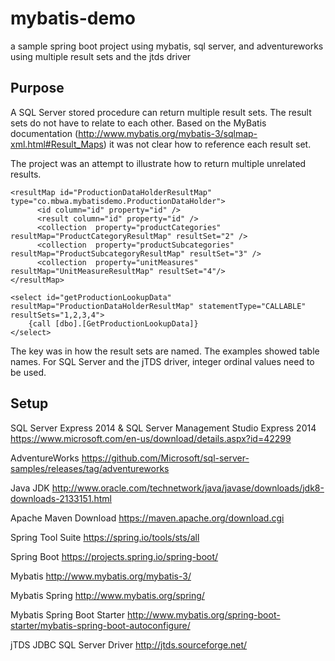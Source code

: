 # mybatis-demo

a sample spring boot project using mybatis, sql server, and adventureworks using multiple result sets and the jtds driver

Purpose
-------
A SQL Server stored procedure can return multiple result sets.  The result sets do not have to relate to each other.  Based on the MyBatis documentation (http://www.mybatis.org/mybatis-3/sqlmap-xml.html#Result_Maps) it was not clear how to reference each result set.

The project was an attempt to illustrate how to return multiple unrelated results.

    <resultMap id="ProductionDataHolderResultMap" type="co.mbwa.mybatisdemo.ProductionDataHolder">
		  <id column="id" property="id" />	
		  <result column="id" property="id" />
		  <collection  property="productCategories" resultMap="ProductCategoryResultMap" resultSet="2" />
		  <collection  property="productSubcategories" resultMap="ProductSubcategoryResultMap" resultSet="3" />
		  <collection  property="unitMeasures" resultMap="UnitMeasureResultMap" resultSet="4"/>		
    </resultMap>
  
  	<select id="getProductionLookupData" resultMap="ProductionDataHolderResultMap" statementType="CALLABLE" resultSets="1,2,3,4">
  		{call [dbo].[GetProductionLookupData]}
    </select>

The key was in how the result sets are named.  The examples showed table names.  For SQL Server and the jTDS driver, integer ordinal values need to be used.


Setup
-----
SQL Server Express 2014 & SQL Server Management Studio Express 2014
https://www.microsoft.com/en-us/download/details.aspx?id=42299

AdventureWorks
https://github.com/Microsoft/sql-server-samples/releases/tag/adventureworks

Java JDK
http://www.oracle.com/technetwork/java/javase/downloads/jdk8-downloads-2133151.html

Apache Maven Download
https://maven.apache.org/download.cgi

Spring Tool Suite
https://spring.io/tools/sts/all

Spring Boot
https://projects.spring.io/spring-boot/

Mybatis
http://www.mybatis.org/mybatis-3/

Mybatis Spring
http://www.mybatis.org/spring/

Mybatis Spring Boot Starter
http://www.mybatis.org/spring-boot-starter/mybatis-spring-boot-autoconfigure/

jTDS JDBC SQL Server Driver
http://jtds.sourceforge.net/

